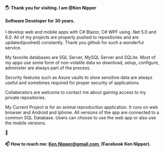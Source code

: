 #### :raised_hand_with_fingers_splayed: Thank you for visiting. I am @Ken Nipper
#### Software Developer for 30 years.
I develop web and mobile apps with C# Blazor, C# WPF using .Net 5.0 and 6.0.
All of my projects are properly pushed to repositories and are updated(pushed) constantly.
Thank you github for such a wonderful service. 

My favorite databases are SQL Server, MySQL Server and SQLite. Most of my apps
use some form of non-volatile data so download, setup, configure, administer are
always part of the process. 

Security features such as Axure vaults to store sensitive data are always useful
and sometimes required for proper security of applications.

Collaberators are welcome to contact me about gaining access to my private repositories.

My Current Project is for an animal reproduction application. It runs on web browser
and Android and Iphone. All versions of the app are connected to a common SQL Database.
Users can choose to use the web app or also use the mobile versions.


:slightly_smiling_face:
#### 📫 How to reach me: Ken.Nipper@gmail.com, (Facebook Ken Nipper).
<!--
**kencctt11/kencctt11** is a ✨ _special_ ✨ repository because its `README.md` (this file) appears on your GitHub profile.

Here are some ideas to get you started:

- 🔭 I’m currently working on ...
- 🌱 I’m currently learning ...
- 👯 I’m looking to collaborate on ...
- 🤔 I’m looking for help with ...
- 💬 Ask me about ...
- 📫 How to reach me: ...
- 😄 Pronouns: ...
- ⚡ Fun fact: ...
-->

